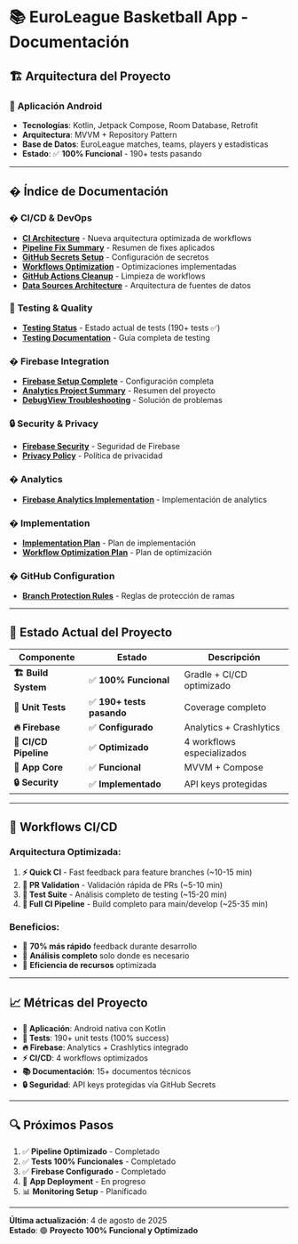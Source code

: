 # 📚 EuroLeague Basketball App - Documentación

## 🏗️ Arquitectura del Proyecto

### 📱 **Aplicación Android**
- **Tecnologías**: Kotlin, Jetpack Compose, Room Database, Retrofit
- **Arquitectura**: MVVM + Repository Pattern
- **Base de Datos**: EuroLeague matches, teams, players y estadísticas
- **Estado**: ✅ **100% Funcional** - 190+ tests pasando

---

## � Índice de Documentación

### � **CI/CD & DevOps**
- **[CI Architecture](ci-cd/CI_ARCHITECTURE.md)** - Nueva arquitectura optimizada de workflows
- **[Pipeline Fix Summary](ci-cd/PIPELINE_FIX_SUMMARY.md)** - Resumen de fixes aplicados
- **[GitHub Secrets Setup](ci-cd/GITHUB_SECRETS_SETUP.md)** - Configuración de secretos
- **[Workflows Optimization](ci-cd/WORKFLOWS_OPTIMIZATION_SUMMARY.md)** - Optimizaciones implementadas
- **[GitHub Actions Cleanup](ci-cd/GITHUB_ACTIONS_CLEANUP.md)** - Limpieza de workflows
- **[Data Sources Architecture](ci-cd/DATA_SOURCES_ARCHITECTURE.md)** - Arquitectura de fuentes de datos

### 🧪 **Testing & Quality**
- **[Testing Status](testing/TESTING_STATUS.md)** - Estado actual de tests (190+ tests ✅)
- **[Testing Documentation](testing/TESTING.md)** - Guía completa de testing

### � **Firebase Integration**
- **[Firebase Setup Complete](firebase/FIREBASE_SETUP_COMPLETE.md)** - Configuración completa
- **[Analytics Project Summary](firebase/FIREBASE_ANALYTICS_PROJECT_SUMMARY.md)** - Resumen del proyecto
- **[DebugView Troubleshooting](firebase/FIREBASE_DEBUGVIEW_TROUBLESHOOTING.md)** - Solución de problemas

### 🔒 **Security & Privacy**
- **[Firebase Security](security/FIREBASE_SECURITY.md)** - Seguridad de Firebase
- **[Privacy Policy](privacy/privacy.md)** - Política de privacidad

### � **Analytics**
- **[Firebase Analytics Implementation](analytics/FIREBASE_ANALYTICS_IMPLEMENTATION.md)** - Implementación de analytics

### �️ **Implementation**
- **[Implementation Plan](implementation/IMPLEMENTATION_PLAN.md)** - Plan de implementación
- **[Workflow Optimization Plan](implementation/WORKFLOW_OPTIMIZATION_PLAN.md)** - Plan de optimización

### � **GitHub Configuration**
- **[Branch Protection Rules](github/BRANCH_PROTECTION_RULES.md)** - Reglas de protección de ramas

---

## 🎯 **Estado Actual del Proyecto**

| Componente | Estado | Descripción |
|------------|--------|-------------|
| **🏗️ Build System** | ✅ **100% Funcional** | Gradle + CI/CD optimizado |
| **🧪 Unit Tests** | ✅ **190+ tests pasando** | Coverage completo |
| **🔥 Firebase** | ✅ **Configurado** | Analytics + Crashlytics |
| **🚀 CI/CD Pipeline** | ✅ **Optimizado** | 4 workflows especializados |
| **📱 App Core** | ✅ **Funcional** | MVVM + Compose |
| **🔒 Security** | ✅ **Implementado** | API keys protegidas |

---

## 🚀 **Workflows CI/CD**

### **Arquitectura Optimizada:**

1. **⚡ Quick CI** - Fast feedback para feature branches (~10-15 min)
2. **🔄 PR Validation** - Validación rápida de PRs (~5-10 min)
3. **🧪 Test Suite** - Análisis completo de testing (~15-20 min)
4. **🚀 Full CI Pipeline** - Build completo para main/develop (~25-35 min)

### **Beneficios:**
- 🚀 **70% más rápido** feedback durante desarrollo
- 🎯 **Análisis completo** solo donde es necesario
- 🔄 **Eficiencia de recursos** optimizada

---

## 📈 **Métricas del Proyecto**

- **📱 Aplicación**: Android nativa con Kotlin
- **🧪 Tests**: 190+ unit tests (100% success)
- **🔥 Firebase**: Analytics + Crashlytics integrado
- **⚡ CI/CD**: 4 workflows optimizados
- **📚 Documentación**: 15+ documentos técnicos
- **🔒 Seguridad**: API keys protegidas vía GitHub Secrets

---

## 🔍 **Próximos Pasos**

1. ✅ **Pipeline Optimizado** - Completado
2. ✅ **Tests 100% Funcionales** - Completado  
3. ✅ **Firebase Configurado** - Completado
4. 📱 **App Deployment** - En progreso
5. 📊 **Monitoring Setup** - Planificado

---

**Última actualización**: 4 de agosto de 2025  
**Estado**: 🟢 **Proyecto 100% Funcional y Optimizado**

